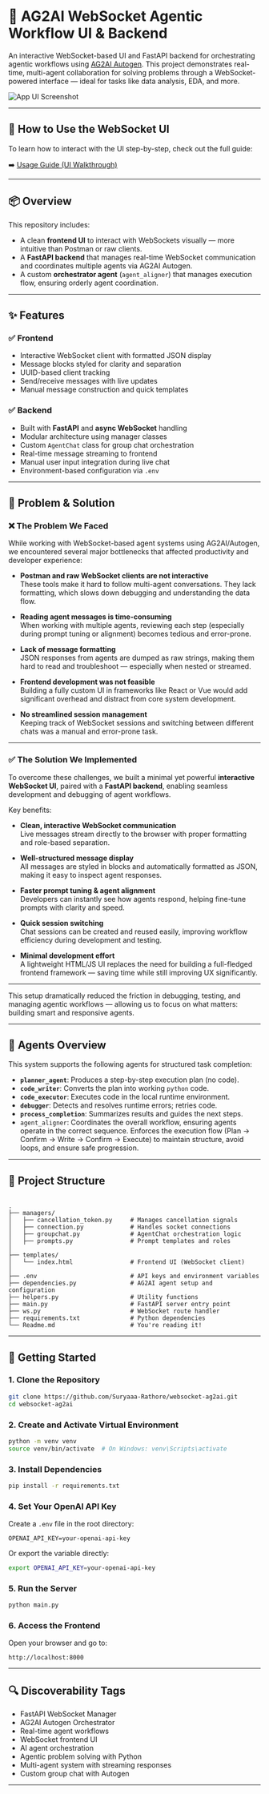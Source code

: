 # 🔌 AG2AI WebSocket Agentic Workflow UI & Backend

An interactive WebSocket-based UI and FastAPI backend for orchestrating agentic workflows using [AG2AI Autogen](https://github.com/ag2ai/ag2). This project demonstrates real-time, multi-agent collaboration for solving problems through a WebSocket-powered interface — ideal for tasks like data analysis, EDA, and more.

![App UI Screenshot](./docs/screenshot.png)

---

## 📘 How to Use the WebSocket UI

To learn how to interact with the UI step-by-step, check out the full guide:

➡️ [Usage Guide (UI Walkthrough)](./docs/USAGE_GUIDE.md)


---

## 📦 Overview

This repository includes:

- A clean **frontend UI** to interact with WebSockets visually — more intuitive than Postman or raw clients.
- A **FastAPI backend** that manages real-time WebSocket communication and coordinates multiple agents via AG2AI Autogen.
- A custom **orchestrator agent** (`agent_aligner`) that manages execution flow, ensuring orderly agent coordination.

---

## ✨ Features

### ✅ Frontend

- Interactive WebSocket client with formatted JSON display
- Message blocks styled for clarity and separation
- UUID-based client tracking
- Send/receive messages with live updates
- Manual message construction and quick templates

### ✅ Backend

- Built with **FastAPI** and **async WebSocket** handling
- Modular architecture using manager classes
- Custom `AgentChat` class for group chat orchestration
- Real-time message streaming to frontend
- Manual user input integration during live chat
- Environment-based configuration via `.env`

---

## 🧩 Problem & Solution

### ❌ The Problem We Faced

While working with WebSocket-based agent systems using AG2AI/Autogen, we encountered several major bottlenecks that affected productivity and developer experience:

- **Postman and raw WebSocket clients are not interactive**  
  These tools make it hard to follow multi-agent conversations. They lack formatting, which slows down debugging and understanding the data flow.

- **Reading agent messages is time-consuming**  
  When working with multiple agents, reviewing each step (especially during prompt tuning or alignment) becomes tedious and error-prone.

- **Lack of message formatting**  
  JSON responses from agents are dumped as raw strings, making them hard to read and troubleshoot — especially when nested or streamed.

- **Frontend development was not feasible**  
  Building a fully custom UI in frameworks like React or Vue would add significant overhead and distract from core system development.

- **No streamlined session management**  
  Keeping track of WebSocket sessions and switching between different chats was a manual and error-prone task.

---

### ✅ The Solution We Implemented

To overcome these challenges, we built a minimal yet powerful **interactive WebSocket UI**, paired with a **FastAPI backend**, enabling seamless development and debugging of agent workflows.

Key benefits:

- **Clean, interactive WebSocket communication**  
  Live messages stream directly to the browser with proper formatting and role-based separation.

- **Well-structured message display**  
  All messages are styled in blocks and automatically formatted as JSON, making it easy to inspect agent responses.

- **Faster prompt tuning & agent alignment**  
  Developers can instantly see how agents respond, helping fine-tune prompts with clarity and speed.

- **Quick session switching**  
  Chat sessions can be created and reused easily, improving workflow efficiency during development and testing.

- **Minimal development effort**  
  A lightweight HTML/JS UI replaces the need for building a full-fledged frontend framework — saving time while still improving UX significantly.

---

This setup dramatically reduced the friction in debugging, testing, and managing agentic workflows — allowing us to focus on what matters: building smart and responsive agents.

---

## 🤖 Agents Overview

This system supports the following agents for structured task completion:

- **`planner_agent`**: Produces a step-by-step execution plan (no code).
- **`code_writer`**: Converts the plan into working `python` code.
- **`code_executor`**: Executes code in the local runtime environment.
- **`debugger`**: Detects and resolves runtime errors; retries code.
- **`process_completion`**: Summarizes results and guides the next steps.
- `agent_aligner`: Coordinates the overall workflow, ensuring agents operate in the correct sequence. Enforces the execution flow (Plan → Confirm → Write → Confirm → Execute) to maintain structure, avoid loops, and ensure safe progression.


---

## 📁 Project Structure

```

.
├── managers/
│   ├── cancellation_token.py     # Manages cancellation signals
│   ├── connection.py             # Handles socket connections
│   ├── groupchat.py              # AgentChat orchestration logic
│   ├── prompts.py                # Prompt templates and roles
│
├── templates/
│   └── index.html                # Frontend UI (WebSocket client)
│
├── .env                          # API keys and environment variables
├── dependencies.py               # AG2AI agent setup and configuration
├── helpers.py                    # Utility functions
├── main.py                       # FastAPI server entry point
├── ws.py                         # WebSocket route handler
├── requirements.txt              # Python dependencies
└── Readme.md                     # You're reading it!

````

---

## 🚀 Getting Started

### 1. Clone the Repository

```bash
git clone https://github.com/Suryaaa-Rathore/websocket-ag2ai.git
cd websocket-ag2ai
````

### 2. Create and Activate Virtual Environment

```bash
python -m venv venv
source venv/bin/activate  # On Windows: venv\Scripts\activate
```

### 3. Install Dependencies

```bash
pip install -r requirements.txt
```

### 4. Set Your OpenAI API Key

Create a `.env` file in the root directory:

```
OPENAI_API_KEY=your-openai-api-key
```

Or export the variable directly:

```bash
export OPENAI_API_KEY=your-openai-api-key
```

### 5. Run the Server

```bash
python main.py
```

### 6. Access the Frontend

Open your browser and go to:

```
http://localhost:8000
```

---

## 🔍 Discoverability Tags

* FastAPI WebSocket Manager
* AG2AI Autogen Orchestrator
* Real-time agent workflows
* WebSocket frontend UI
* AI agent orchestration
* Agentic problem solving with Python
* Multi-agent system with streaming responses
* Custom group chat with Autogen

---
